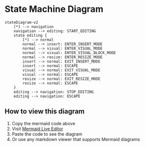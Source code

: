 # State Machine Diagram

```mermaid
stateDiagram-v2
    [*] --> navigation
    navigation --> editing: START_EDITING
    state editing {
        [*] --> normal
        normal --> insert: ENTER_INSERT_MODE
        normal --> visual: ENTER_VISUAL_MODE
        normal --> visual: ENTER_VISUAL_BLOCK_MODE
        normal --> resize: ENTER_RESIZE_MODE
        insert --> normal: EXIT_INSERT_MODE
        insert --> normal: ESCAPE
        visual --> normal: EXIT_VISUAL_MODE
        visual --> normal: ESCAPE
        resize --> normal: EXIT_RESIZE_MODE
        resize --> normal: ESCAPE
    }
    editing --> navigation: STOP_EDITING
    editing --> navigation: ESCAPE
```

## How to view this diagram

1. Copy the mermaid code above
2. Visit [Mermaid Live Editor](https://mermaid.live)
3. Paste the code to see the diagram
4. Or use any markdown viewer that supports Mermaid diagrams

